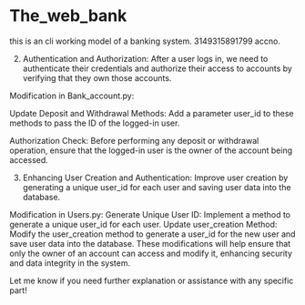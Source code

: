 # The_web_bank
this is an cli working model of a banking system.
 3149315891799 accno.




2. Authentication and Authorization:
After a user logs in, we need to authenticate their credentials and authorize their access to accounts by verifying that they own those accounts.

Modification in Bank_account.py:

Update Deposit and Withdrawal Methods: Add a parameter user_id to these methods to pass the ID of the logged-in user.

Authorization Check: Before performing any deposit or withdrawal operation, ensure that the logged-in user is the owner of the account being accessed.


3. Enhancing User Creation and Authentication:
Improve user creation by generating a unique user_id for each user and saving user data into the database.

Modification in Users.py:
Generate Unique User ID: Implement a method to generate a unique user_id for each user.
Update user_creation Method: Modify the user_creation method to generate a user_id for the new user and save user data into the database.
These modifications will help ensure that only the owner of an account can access and modify it, enhancing security and data integrity in the system.

Let me know if you need further explanation or assistance with any specific part!